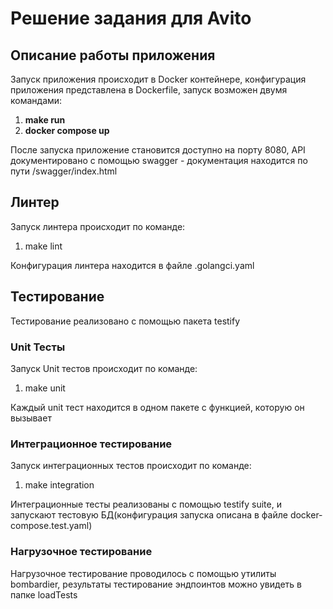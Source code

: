 # Решение задания для Avito

## Описание работы приложения
Запуск приложения происходит в Docker контейнере, конфигурация приложения представлена в Dockerfile, запуск возможен двумя командами:
1. __make run__
2. __docker compose up__

После запуска приложение становится доступно на порту 8080, API документировано с помощью swagger - документация находится по пути /swagger/index.html

## Линтер
Запуск линтера происходит по команде:
1. make lint

Конфигурация линтера находится в файле .golangci.yaml

## Тестирование
Тестирование реализовано с помощью пакета testify
### Unit Тесты
Запуск Unit тестов происходит по команде:
1. make unit

Каждый unit тест находится в одном пакете с функцией, которую он вызывает
### Интеграционное тестирование
Запуск интеграционных тестов происходит по команде:
1. make integration

Интеграционные тесты реализованы с помощью testify suite, и запускают тестовую БД(конфигурация запуска описана в файле docker-compose.test.yaml)

### Нагрузочное тестирование

Нагрузочное тестирование проводилось с помощью утилиты bombardier, результаты тестирование эндпоинтов можно увидеть в папке loadTests 

